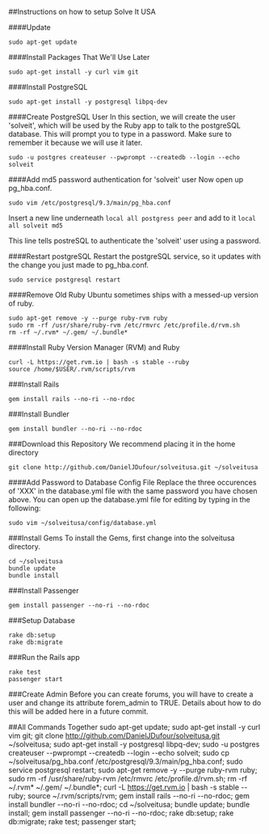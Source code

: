 ##Instructions on how to setup Solve It USA

####Update
```
sudo apt-get update
```


####Install Packages That We'll Use Later
```
sudo apt-get install -y curl vim git
```

####Install PostgreSQL
```
sudo apt-get install -y postgresql libpq-dev
```

####Create PostgreSQL User
In this section, we will create the user 'solveit', which will be used by the Ruby app to talk to the postgreSQL database.  This will prompt you to type in a password.  Make sure to remember it because we will use it later.
```
sudo -u postgres createuser --pwprompt --createdb --login --echo solveit
```

####Add md5 password authentication for 'solveit' user
Now open up pg_hba.conf.
```
sudo vim /etc/postgresql/9.3/main/pg_hba.conf
```

Insert a new line underneath ```local all postgress peer``` and add to it ```local all solveit md5```

This line tells postreSQL to authenticate the 'solveit' user using a password.

####Restart postgreSQL
Restart the postgreSQL service, so it updates with the change you just made to pg_hba.conf.
```
sudo service postgresql restart
```

####Remove Old Ruby
Ubuntu sometimes ships with a messed-up version of ruby.
```
sudo apt-get remove -y --purge ruby-rvm ruby
sudo rm -rf /usr/share/ruby-rvm /etc/rmvrc /etc/profile.d/rvm.sh
rm -rf ~/.rvm* ~/.gem/ ~/.bundle*
```

####Install Ruby Version Manager (RVM) and Ruby
```
curl -L https://get.rvm.io | bash -s stable --ruby
source /home/$USER/.rvm/scripts/rvm
```

###Install Rails
```
gem install rails --no-ri --no-rdoc
```

###Install Bundler
```
gem install bundler --no-ri --no-rdoc
```

###Download this Repository
We recommend placing it in the home directory
```
git clone http://github.com/DanielJDufour/solveitusa.git ~/solveitusa
```

####Add Password to Database Config File
Replace the three occurences of 'XXX' in the database.yml file with the same password you have chosen above.  You can open up the database.yml file for editing by typing in the following:
```
sudo vim ~/solveitusa/config/database.yml
```

###Install Gems
To install the Gems, first change into the solveitusa directory. 
```
cd ~/solveitusa
bundle update
bundle install
```

###Install Passenger
```
gem install passenger --no-ri --no-rdoc
```

###Setup Database
```
rake db:setup
rake db:migrate
```

###Run the Rails app
```
rake test
passenger start
```

###Create Admin
Before you can create forums, you will have to create a user and change its attribute forem_admin to TRUE.  Details about how to do this will be added here in a future commit.


##All Commands Together
sudo apt-get update; sudo apt-get install -y curl vim git; git clone http://github.com/DanielJDufour/solveitusa.git ~/solveitusa; sudo apt-get install -y postgresql libpq-dev; sudo -u postgres createuser --pwprompt --createdb --login --echo solveit; sudo cp ~/solveitusa/pg_hba.conf /etc/postgresql/9.3/main/pg_hba.conf; sudo service postgresql restart; sudo apt-get remove -y --purge ruby-rvm ruby; sudo rm -rf /usr/share/ruby-rvm /etc/rmvrc /etc/profile.d/rvm.sh; rm -rf ~/.rvm* ~/.gem/ ~/.bundle*; curl -L https://get.rvm.io | bash -s stable --ruby; source ~/.rvm/scripts/rvm; gem install rails --no-ri --no-rdoc; gem install bundler --no-ri --no-rdoc;  cd ~/solveitusa; bundle update; bundle install; gem install passenger --no-ri --no-rdoc; rake db:setup; rake db:migrate; rake test; passenger start;
